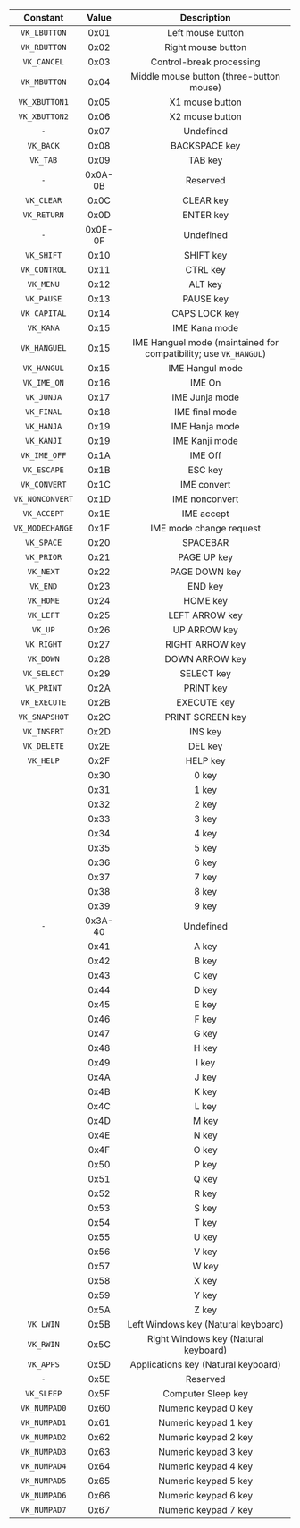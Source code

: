 |    Constant     |  Value  |                         Description                          |
| :-------------: | :-----: | :----------------------------------------------------------: |
|  `VK_LBUTTON`   |  0x01   |                      Left mouse button                       |
|  `VK_RBUTTON`   |  0x02   |                      Right mouse button                      |
|   `VK_CANCEL`   |  0x03   |                   Control-break processing                   |
|  `VK_MBUTTON`   |  0x04   |           Middle mouse button (three-button mouse)           |
|  `VK_XBUTTON1`  |  0x05   |                       X1 mouse button                        |
|  `VK_XBUTTON2`  |  0x06   |                       X2 mouse button                        |
|       `-`       |  0x07   |                          Undefined                           |
|    `VK_BACK`    |  0x08   |                        BACKSPACE key                         |
|    `VK_TAB`     |  0x09   |                           TAB key                            |
|       `-`       | 0x0A-0B |                           Reserved                           |
|   `VK_CLEAR`    |  0x0C   |                          CLEAR key                           |
|   `VK_RETURN`   |  0x0D   |                          ENTER key                           |
|       `-`       | 0x0E-0F |                          Undefined                           |
|   `VK_SHIFT`    |  0x10   |                          SHIFT key                           |
|  `VK_CONTROL`   |  0x11   |                           CTRL key                           |
|    `VK_MENU`    |  0x12   |                           ALT key                            |
|   `VK_PAUSE`    |  0x13   |                          PAUSE key                           |
|  `VK_CAPITAL`   |  0x14   |                        CAPS LOCK key                         |
|    `VK_KANA`    |  0x15   |                        IME Kana mode                         |
|  `VK_HANGUEL`   |  0x15   | IME Hanguel mode (maintained for compatibility; use `VK_HANGUL`) |
|   `VK_HANGUL`   |  0x15   |                       IME Hangul mode                        |
|   `VK_IME_ON`   |  0x16   |                            IME On                            |
|   `VK_JUNJA`    |  0x17   |                        IME Junja mode                        |
|   `VK_FINAL`    |  0x18   |                        IME final mode                        |
|   `VK_HANJA`    |  0x19   |                        IME Hanja mode                        |
|   `VK_KANJI`    |  0x19   |                        IME Kanji mode                        |
|  `VK_IME_OFF`   |  0x1A   |                           IME Off                            |
|   `VK_ESCAPE`   |  0x1B   |                           ESC key                            |
|  `VK_CONVERT`   |  0x1C   |                         IME convert                          |
| `VK_NONCONVERT` |  0x1D   |                        IME nonconvert                        |
|   `VK_ACCEPT`   |  0x1E   |                          IME accept                          |
| `VK_MODECHANGE` |  0x1F   |                   IME mode change request                    |
|   `VK_SPACE`    |  0x20   |                           SPACEBAR                           |
|   `VK_PRIOR`    |  0x21   |                         PAGE UP key                          |
|    `VK_NEXT`    |  0x22   |                        PAGE DOWN key                         |
|    `VK_END`     |  0x23   |                           END key                            |
|    `VK_HOME`    |  0x24   |                           HOME key                           |
|    `VK_LEFT`    |  0x25   |                        LEFT ARROW key                        |
|     `VK_UP`     |  0x26   |                         UP ARROW key                         |
|   `VK_RIGHT`    |  0x27   |                       RIGHT ARROW key                        |
|    `VK_DOWN`    |  0x28   |                        DOWN ARROW key                        |
|   `VK_SELECT`   |  0x29   |                          SELECT key                          |
|   `VK_PRINT`    |  0x2A   |                          PRINT key                           |
|  `VK_EXECUTE`   |  0x2B   |                         EXECUTE key                          |
|  `VK_SNAPSHOT`  |  0x2C   |                       PRINT SCREEN key                       |
|   `VK_INSERT`   |  0x2D   |                           INS key                            |
|   `VK_DELETE`   |  0x2E   |                           DEL key                            |
|    `VK_HELP`    |  0x2F   |                           HELP key                           |
|                 |  0x30   |                            0 key                             |
|                 |  0x31   |                            1 key                             |
|                 |  0x32   |                            2 key                             |
|                 |  0x33   |                            3 key                             |
|                 |  0x34   |                            4 key                             |
|                 |  0x35   |                            5 key                             |
|                 |  0x36   |                            6 key                             |
|                 |  0x37   |                            7 key                             |
|                 |  0x38   |                            8 key                             |
|                 |  0x39   |                            9 key                             |
|       `-`       | 0x3A-40 |                          Undefined                           |
|                 |  0x41   |                            A key                             |
|                 |  0x42   |                            B key                             |
|                 |  0x43   |                            C key                             |
|                 |  0x44   |                            D key                             |
|                 |  0x45   |                            E key                             |
|                 |  0x46   |                            F key                             |
|                 |  0x47   |                            G key                             |
|                 |  0x48   |                            H key                             |
|                 |  0x49   |                            I key                             |
|                 |  0x4A   |                            J key                             |
|                 |  0x4B   |                            K key                             |
|                 |  0x4C   |                            L key                             |
|                 |  0x4D   |                            M key                             |
|                 |  0x4E   |                            N key                             |
|                 |  0x4F   |                            O key                             |
|                 |  0x50   |                            P key                             |
|                 |  0x51   |                            Q key                             |
|                 |  0x52   |                            R key                             |
|                 |  0x53   |                            S key                             |
|                 |  0x54   |                            T key                             |
|                 |  0x55   |                            U key                             |
|                 |  0x56   |                            V key                             |
|                 |  0x57   |                            W key                             |
|                 |  0x58   |                            X key                             |
|                 |  0x59   |                            Y key                             |
|                 |  0x5A   |                            Z key                             |
|    `VK_LWIN`    |  0x5B   |             Left Windows key (Natural keyboard)              |
|    `VK_RWIN`    |  0x5C   |             Right Windows key (Natural keyboard)             |
|    `VK_APPS`    |  0x5D   |             Applications key (Natural keyboard)              |
|       `-`       |  0x5E   |                           Reserved                           |
|   `VK_SLEEP`    |  0x5F   |                      Computer Sleep key                      |
|  `VK_NUMPAD0`   |  0x60   |                     Numeric keypad 0 key                     |
|  `VK_NUMPAD1`   |  0x61   |                     Numeric keypad 1 key                     |
|  `VK_NUMPAD2`   |  0x62   |                     Numeric keypad 2 key                     |
|  `VK_NUMPAD3`   |  0x63   |                     Numeric keypad 3 key                     |
|  `VK_NUMPAD4`   |  0x64   |                     Numeric keypad 4 key                     |
|  `VK_NUMPAD5`   |  0x65   |                     Numeric keypad 5 key                     |
|  `VK_NUMPAD6`   |  0x66   |                     Numeric keypad 6 key                     |
|  `VK_NUMPAD7`   |  0x67   |                     Numeric keypad 7 key                     |

